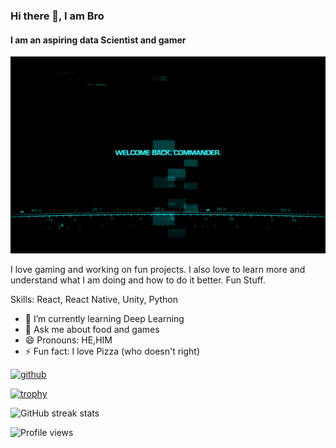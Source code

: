 ### Hi there 👋, I am Bro
#### I am an aspiring data Scientist and gamer
![I am an aspiring data Scientist and gamer](https://github.com/gitgud5/gitgud5/blob/master/428855.jpg)

I love gaming and working on fun projects. I also love to learn more and understand what I am doing and how to do it better. Fun Stuff.

Skills: React, React Native, Unity, Python

- 🌱 I’m currently learning Deep Learning 
- 💬 Ask me about food and games 
- 😄 Pronouns: HE,HIM 
- ⚡ Fun fact: I love Pizza (who doesn't right) 


[<img src='https://cdn.jsdelivr.net/npm/simple-icons@3.0.1/icons/github.svg' alt='github' height='40'>](https://github.com/gitgud5)  

[![trophy](https://github-profile-trophy.vercel.app/?username=gitgud5)](https://github.com/ryo-ma/github-profile-trophy)

![GitHub streak stats](https://github-readme-streak-stats.herokuapp.com/?user=gitgud5)  

![Profile views](https://gpvc.arturio.dev/gitgud5)


<!--
**gitgud5/gitgud5** is a ✨ _special_ ✨ repository because its `README.md` (this file) appears on your GitHub profile.

Here are some ideas to get you started:

- 🔭 I’m currently working on ...
- 🌱 I’m currently learning ...
- 👯 I’m looking to collaborate on ...
- 🤔 I’m looking for help with ...
- 💬 Ask me about ...
- 📫 How to reach me: ...
- 😄 Pronouns: ...
- ⚡ Fun fact: ...
-->

